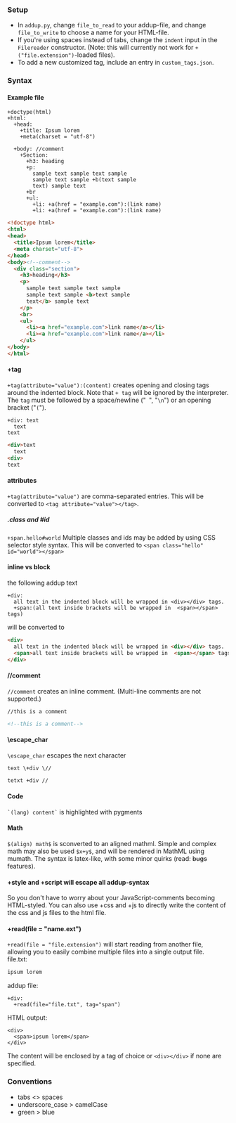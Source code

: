 ### Setup
- In `addup.py`, change `file_to_read` to your addup-file, and change `file_to_write` to choose a name for your HTML-file.  
- If you're using spaces instead of tabs, change the `indent` input in the `Filereader` constructor. (Note: this will currently not work for `+("file.extension")`-loaded files).  
- To add a new customized tag, include an entry in `custom_tags.json`.

### Syntax

#### Example file
```
+doctype(html)
+html:
  +head:
    +title: Ipsum lorem
    +meta(charset = "utf-8")

  +body: //comment
    +Section:
      +h3: heading
      +p:
        sample text sample text sample
        sample text sample +b(text sample
        text) sample text
      +br
      +ul:
        +li: +a(href = "example.com"):(link name)
        +li: +a(href = "example.com"):(link name)
```
```html
<!doctype html>
<html>
<head>
  <title>Ipsum lorem</title>
  <meta charset="utf-8">
</head>
<body><!--comment-->
  <div class="section">
    <h3>heading</h3>
    <p>
      sample text sample text sample
      sample text sample <b>text sample
      text</b> sample text
    </p>
    <br>
    <ul>
      <li><a href="example.com">link name</a></li>
      <li><a href="example.com">link name</a></li>
    </ul>
</body>
</html>
```

#### +tag
`+tag(attribute="value"):(content)` creates opening and closing tags around the indented block. Note that `+ tag` will be ignored by the interpreter. The `tag` must be followed by a space/newline ("` `", "`\n`") or an opening bracket ("`(`").
```
+div: text
  text
text
```
```html
<div>text
  text
<div>
text
```


#### attributes
`+tag(attribute="value")` are comma-separated entries. This will be converted to `<tag attribute="value"></tag>`.

##### .class and #id
`+span.hello#world` Multiple classes and ids may be added by using CSS selector style syntax. This will be converted to `<span class="hello" id="world"></span>`

#### inline vs block
the following addup text
```
+div:
  all text in the indented block will be wrapped in <div></div> tags.
  +span:(all text inside brackets will be wrapped in  <span></span> tags)
```
will be converted to
```html
<div>
  all text in the indented block will be wrapped in <div></div> tags.
  <span>all text inside brackets will be wrapped in  <span></span> tags</span>
</div>
```


#### //comment
`//comment` creates an inline comment. (Multi-line comments are not supported.)
```
//this is a comment
```
```html
<!--this is a comment-->
```

#### \escape_char
`\escape_char` escapes the next character
```
text \+div \//
```
```html
tetxt +div //
```

#### Code
`` `(lang) content` `` is highlighted with pygments

#### Math
`$(align) math$` is sconverted to an aligned mathml. Simple and complex math may also be used `$x+y$`, and will be rendered in MathML using mumath. The syntax is latex-like, with some minor quirks (read: ~~bugs~~ features).


#### +style and +script will escape all addup-syntax
So you don't have to worry about your JavaScript-comments becoming HTML-styled. You can also use +css and +js to directly write the content of the css and js files to the html file.

#### +read(file = "name.ext")
`+read(file = "file.extension")` will start reading from another file, allowing you to easily combine multiple files into a single output file.  
file.txt:
```txt
ipsum lorem
```
addup file:
```
+div:
  +read(file="file.txt", tag="span")
```
HTML output:
```
<div>
  <span>ipsum lorem</span>
</div>
```
The content will be enclosed by a tag of choice or `<div></div>` if none are specified.

<!--#### custom tags
Make more meaningful names to your tags by making customized names with attributes of your choice. Why not make a `+bold` tag, instead of the less meaningful `b`, or a `section` tags if you find yourself using many `div`s with a `section` class?  
There is no need to make these distinguishable from standard HTML-tags. The simpler the better.  
Custom tags must be defined using lower case letters in the json-file, but tags in your addup-file are case-insensitive.
`custom_tags.json`:
```json
{
"italic":
{
	"lang" : "HTML",
	"tags" :
	[
		{
			"html5tag"    : "i"
		}
	]
},
  
"section":
{
	"lang" : "HTML",
	"tags" :
	[
		{
			"html5tag"  : "div",
			"attributes" :
			{
				"class" : "section"
			}
		}
	]
}
}
```
-->

### Conventions
- tabs <> spaces  
- underscore\_case > camelCase  
- green > blue
